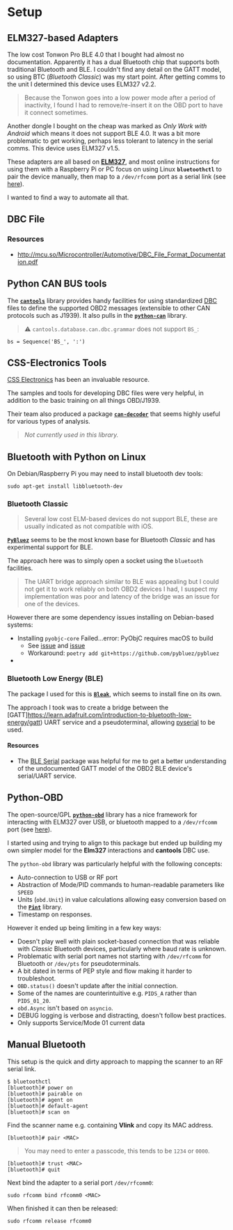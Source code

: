 # Setup

## ELM327-based Adapters

The low cost Tonwon Pro BLE 4.0 that I bought had almost no documentation.
Apparently it has a dual Bluetooth chip that supports both traditional
Bluetooth and BLE. I couldn't find any detail on the GATT model, so using
BTC (*Bluetooth Classic*) was my start point. After getting comms to the unit
I determined this device uses ELM327 v2.2.

>Because the Tonwon goes into a low power mode after a period of inactivity,
I found I had to remove/re-insert it on the OBD port to have it connect
sometimes.

Another dongle I bought on the cheap was marked as *Only Work with Android*
which means it does not support BLE 4.0. It was a bit more problematic to get
working, perhaps less tolerant to latency in the serial comms. This device
uses ELM327 v1.5.

These adapters are all based on
[**ELM327**](https://www.elmelectronics.com/wp-content/uploads/2016/07/ELM327DS.pdf),
and most online instructions for using them with a Raspberry Pi or PC focus 
on using Linux **`bluetoothctl`** to pair the device manually, then map to a
`/dev/rfcomm` port as a serial link (see [here](#manual-bluetooth)).

I wanted to find a way to automate all that.

## DBC File

### Resources

* http://mcu.so/Microcontroller/Automotive/DBC_File_Format_Documentation.pdf

## Python CAN BUS tools

The [**`cantools`**](https://cantools.readthedocs.io/en/latest/) library
provides handy facilities for using standardized
[DBC]() files to define the supported OBD2 messages (extensible to other
CAN protocols such as J1939). It also pulls in the
[**`python-can`**](https://python-can.readthedocs.io/en/stable/) library.

>:warning: `cantools.database.can.dbc.grammar` does not support `BS_`:
```
bs = Sequence('BS_', ':')
```

## CSS-Electronics Tools

[CSS Electronics](https://csselectronics.com) has been an invaluable resource.

The samples and tools for developing DBC files were very helpful, in addition
to the basic training on all things OBD/J1939.

Their team also produced a package
[**`can-decoder`**](https://github.com/CSS-Electronics/can_decoder) that
seems highly useful for various types of analysis.

>*Not currently used in this library.*

## Bluetooth with Python on Linux

On Debian/Raspberry Pi you may need to install bluetooth dev tools:
```
sudo apt-get install libbluetooth-dev
```

### Bluetooth Classic

>Several low cost ELM-based devices do not support BLE, these are usually
indicated as not compatible with iOS.

[**`PyBluez`**](https://github.com/pybluez/pybluez) seems to be the most known
base for Bluetooth *Classic* and has experimental support for BLE.

The approach here was to simply open a socket using the `bluetooth` facilities.

>The UART bridge approach similar to BLE was appealing but I could not get it
to work reliably on both OBD2 devices I had, I suspect my implementation was
poor and latency of the bridge was an issue for one of the devices.

However there are some dependency issues installing on Debian-based systems:

* Installing `pyobjc-core` Failed...error: PyObjC requires macOS to build
    * See [issue](https://github.com/python-poetry/poetry/issues/3415) and
    [issue](https://github.com/pybluez/pybluez/issues/431)
    * Workaround: `poetry add git+https://github.com/pybluez/pybluez`
* 

### Bluetooth Low Energy (BLE)

The package I used for this is [**`Bleak`**](https://github.com/hbldh/bleak),
which seems to install fine on its own.

The approach I took was to create a bridge between the
[GATT]https://learn.adafruit.com/introduction-to-bluetooth-low-energy/gatt)
UART service and a pseudoterminal, allowing
[pyserial](https://pyserial.readthedocs.io/en/latest/)
to be used.

#### Resources

* The [BLE Serial](https://github.com/Jakeler/ble-serial) package was helpful
for me to get a better understanding of the undocumented GATT model of the
OBD2 BLE device's serial/UART service.

## Python-OBD

The open-source/GPL
[**`python-obd`**](https://python-obd.readthedocs.io/en/latest/)
library has a nice framework for interacting with ELM327 over USB, or bluetooth
mapped to a `/dev/rfcomm` port (see [here](#manual-bluetooth)).

I started using and trying to align to this package but ended up building my
own simpler model for the **Elm327** interactions and **cantools** DBC use.

The `python-obd` library was particularly helpful with the following concepts:

* Auto-connection to USB or RF port
* Abstraction of Mode/PID commands to human-readable parameters like `SPEED`
* Units (`obd.Unit`) in value calculations allowing easy conversion based on the
[**`Pint`**](https://pint.readthedocs.io/en/latest/) library.
* Timestamp on responses.

However it ended up being limiting in a few key ways:

* Doesn't play well with plain socket-based connection that was reliable with
*Classic* Bluetooth devices, particularly where baud rate is unknown.
* Problematic with serial port names not starting with `/dev/rfcomm` for
Bluetooth or `/dev/pts` for pseudoterminals.
* A bit dated in terms of PEP style and flow making it harder to troubleshoot.
* `OBD.status()` doesn't update after the initial connection.
* Some of the names are counterintuitive e.g. `PIDS_A` rather than `PIDS_01_20`.
* `obd.Async` isn't based on `asyncio`.
* DEBUG logging is verbose and distracting, doesn't follow best practices.
* Only supports Service/Mode 01 current data

## Manual Bluetooth

This setup is the quick and dirty approach to mapping the scanner to an RF
serial link.

```
$ bluetoothctl
[bluetooth]# power on
[bluetooth]# pairable on
[bluetooth]# agent on
[bluetooth]# default-agent
[bluetooth]# scan on
```
Find the scanner name e.g. containing **Vlink** and copy its MAC address.
```
[bluetooth]# pair <MAC>
```
>You may need to enter a passcode, this tends to be `1234` or `0000`.
```
[bluetooth]# trust <MAC>
[bluetooth]# quit
```

Next bind the adapter to a serial port `/dev/rfcomm0`:
```
sudo rfcomm bind rfcomm0 <MAC>
```

When finished it can then be released:
```
sudo rfcomm release rfcomm0
```
